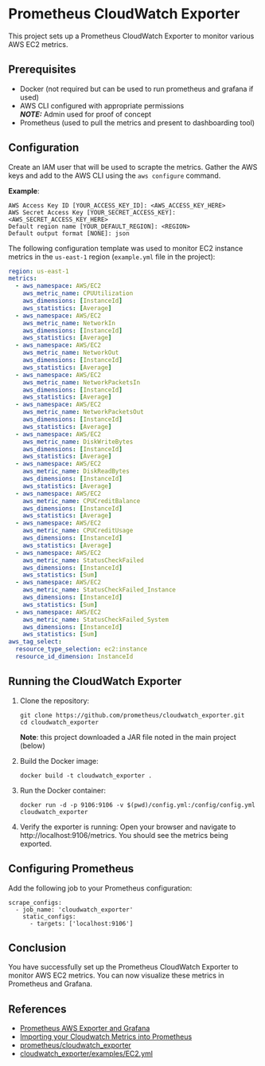 # Prometheus CloudWatch Exporter

This project sets up a Prometheus CloudWatch Exporter to monitor various AWS EC2 metrics.

## Prerequisites

- Docker (not required but can be used to run prometheus and grafana if used)
- AWS CLI configured with appropriate permissions <br/>
   **_NOTE:_** Admin used for proof of concept
- Prometheus (used to pull the metrics and present to dashboarding tool)

## Configuration

Create an IAM user that will be used to scrapte the metrics. Gather the AWS keys and add to the AWS CLI using the ```aws configure``` command. 

**__Example__**:
```
AWS Access Key ID [YOUR_ACCESS_KEY_ID]: <AWS_ACCESS_KEY_HERE>
AWS Secret Access Key [YOUR_SECRET_ACCESS_KEY]: <AWS_SECRET_ACCESS_KEY_HERE>
Default region name [YOUR_DEFAULT_REGION]: <REGION>
Default output format [NONE]: json
```

The following configuration template was used to monitor EC2 instance metrics in the `us-east-1` region (```example.yml``` file in the project):

```yaml
region: us-east-1
metrics:
  - aws_namespace: AWS/EC2
    aws_metric_name: CPUUtilization
    aws_dimensions: [InstanceId]
    aws_statistics: [Average]
  - aws_namespace: AWS/EC2
    aws_metric_name: NetworkIn
    aws_dimensions: [InstanceId]
    aws_statistics: [Average]
  - aws_namespace: AWS/EC2
    aws_metric_name: NetworkOut
    aws_dimensions: [InstanceId]
    aws_statistics: [Average]
  - aws_namespace: AWS/EC2
    aws_metric_name: NetworkPacketsIn
    aws_dimensions: [InstanceId]
    aws_statistics: [Average]
  - aws_namespace: AWS/EC2
    aws_metric_name: NetworkPacketsOut
    aws_dimensions: [InstanceId]
    aws_statistics: [Average]
  - aws_namespace: AWS/EC2
    aws_metric_name: DiskWriteBytes
    aws_dimensions: [InstanceId]
    aws_statistics: [Average]
  - aws_namespace: AWS/EC2
    aws_metric_name: DiskReadBytes
    aws_dimensions: [InstanceId]
    aws_statistics: [Average]
  - aws_namespace: AWS/EC2
    aws_metric_name: CPUCreditBalance
    aws_dimensions: [InstanceId]
    aws_statistics: [Average]
  - aws_namespace: AWS/EC2
    aws_metric_name: CPUCreditUsage
    aws_dimensions: [InstanceId]
    aws_statistics: [Average]
  - aws_namespace: AWS/EC2
    aws_metric_name: StatusCheckFailed
    aws_dimensions: [InstanceId]
    aws_statistics: [Sum]
  - aws_namespace: AWS/EC2
    aws_metric_name: StatusCheckFailed_Instance
    aws_dimensions: [InstanceId]
    aws_statistics: [Sum]
  - aws_namespace: AWS/EC2
    aws_metric_name: StatusCheckFailed_System
    aws_dimensions: [InstanceId]
    aws_statistics: [Sum]
aws_tag_select:
  resource_type_selection: ec2:instance
  resource_id_dimension: InstanceId
```

## Running the CloudWatch Exporter
1. Clone the repository:
    ```
    git clone https://github.com/prometheus/cloudwatch_exporter.git
    cd cloudwatch_exporter
    ```
    **__Note__**: this project downloaded a JAR file noted in the main project (below)
2. Build the Docker image:
    ```
    docker build -t cloudwatch_exporter .
    ```

3. Run the Docker container:
    ```
    docker run -d -p 9106:9106 -v $(pwd)/config.yml:/config/config.yml cloudwatch_exporter
    ```

4. Verify the exporter is running: Open your browser and navigate to http://localhost:9106/metrics. You should see the metrics being exported.

## Configuring Prometheus
Add the following job to your Prometheus configuration:

```
scrape_configs:
  - job_name: 'cloudwatch_exporter'
    static_configs:
      - targets: ['localhost:9106']
```

## Conclusion
You have successfully set up the Prometheus CloudWatch Exporter to monitor AWS EC2 metrics. You can now visualize these metrics in Prometheus and Grafana.

## References

- [Prometheus AWS Exporter and Grafana](https://dzone.com/articles/prometheus-aws-exporter-amp-grafana)
- [Importing your Cloudwatch Metrics into Prometheus](https://coralogix.com/blog/import-cloudwatch-metrics-prometheus/)
- [prometheus/cloudwatch_exporter](https://github.com/prometheus/cloudwatch_exporter?tab=readme-ov-file)
- [cloudwatch_exporter/examples/EC2.yml](https://github.com/prometheus/cloudwatch_exporter/blob/master/examples/EC2.yml)